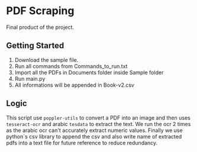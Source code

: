 # PDF Scraping
Final product of the project.

## Getting Started
1. Download the sample file.
2. Run all commands from Commands_to_run.txt
3. Import all the PDFs in Documents folder inside Sample folder
4. Run main.py
5. All informations will be appended in Book-v2.csv

## Logic
This script use `poppler-utils` to convert a PDF into an image and then uses `tesseract-ocr` and arabic `tesdata` to extract the text. We run the ocr 2 times as the arabic ocr can't accurately extract numeric values. Finally we use python`s csv library  to append the csv and also write name of extracted pdfs into a text file for future reference to reduce redundancy.

